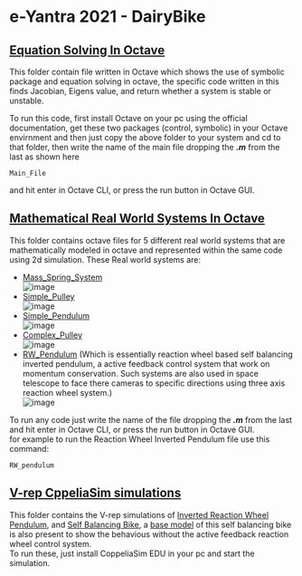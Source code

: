 # e-Yantra 2021 - DairyBike   
    
## [Equation Solving In Octave](https://github.com/prathamiitp/DairyBike/tree/master/solving%20Eq%20in%20octave)
This folder contain file written in Octave which shows the use of symbolic package and equation solving in octave, the specific code written in this finds Jacobian, Eigens value, and return whether a system is stable or unstable.
  
To run this code, first install Octave on your pc using the official documentation, get these two packages (control, symbolic) in your Octave envirnment and then just copy the above folder to your system and cd to that folder, then write the name of the main file dropping the ***.m*** from the last as shown here
```
Main_File
```
and hit enter in Octave CLI, or press the run button in Octave GUI.

## [Mathematical Real World Systems In Octave](https://github.com/prathamiitp/DairyBike/tree/master/Mathematical%20Real%20world%20systems%20in%20octave)
This folder contains octave files for 5 different real world systems that are mathematically modeled in octave and represented within the same code using 2d simulation.
These Real world systems are:
- [Mass_Spring_System](https://github.com/prathamiitp/DairyBike/blob/master/Mathematical%20Real%20world%20systems%20in%20octave/Mass_Spring_System.m)  
![image](https://user-images.githubusercontent.com/75429858/171190568-cb8195a8-9960-4c80-ab44-ccff9693101e.png)
- [Simple_Pulley](https://github.com/prathamiitp/DairyBike/blob/master/Mathematical%20Real%20world%20systems%20in%20octave/Simple_Pulley.m)   
![image](https://user-images.githubusercontent.com/75429858/171190882-359a1f6a-d489-4234-83d6-135752e94542.png)
- [Simple_Pendulum](https://github.com/prathamiitp/DairyBike/blob/master/Mathematical%20Real%20world%20systems%20in%20octave/Simple_Pendulum.m)  
![image](https://user-images.githubusercontent.com/75429858/171195099-0ec7b763-86e8-4dc2-82fb-6abec0d4bf00.png)
- [Complex_Pulley](https://github.com/prathamiitp/DairyBike/blob/master/Mathematical%20Real%20world%20systems%20in%20octave/Complex_Pulley.m)  
![image](https://user-images.githubusercontent.com/75429858/171188800-2fa8ec09-0b9d-4254-b3a5-a3c17ddbad35.png)
- [RW_Pendulum](https://github.com/prathamiitp/DairyBike/blob/master/Mathematical%20Real%20world%20systems%20in%20octave/RW_Pendulum.m) (Which is essentially reaction wheel based self balancing inverted pendulum, a active feedback control system that work on momentum conservation. Such systems are also used in space telescope to face there cameras to specific directions using three axis reaction wheel system.)   
![image](https://user-images.githubusercontent.com/75429858/171191851-0bd4e803-f053-4e4d-afb8-c510cfe6d545.png)

To run any code just write the name of the file dropping the ***.m*** from the last and hit enter in Octave CLI, or press the run button in Octave GUI.   
for example to run the Reaction Wheel Inverted Pendulum file use this command:
```
RW_pendulum
```

## [V-rep CppeliaSim simulations](https://github.com/prathamiitp/DairyBike/tree/master/V-rep%20CppeliaSim%20simulations)
This folder contains the V-rep simulations of [Inverted Reaction Wheel Pendulum](https://github.com/prathamiitp/DairyBike/blob/master/V-rep%20CppeliaSim%20simulations/RW_pendulum.ttt), and [Self Balancing Bike](https://github.com/prathamiitp/DairyBike/blob/master/V-rep%20CppeliaSim%20simulations/Self_Balancing_Bike.ttt), a [base model](https://github.com/prathamiitp/DairyBike/blob/master/V-rep%20CppeliaSim%20simulations/Bike_Base.ttt) of this self balancing bike is also present to show the behavious without the active feedback reaction wheel control system.  
To run these, just install CoppeliaSim EDU in your pc and start the simulation.
